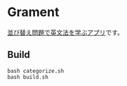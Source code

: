 # Grament

[並び替え問題で英文法を学ぶアプリ](https://marmooo.github.io/grament/)です。

## Build

```
bash categorize.sh
bash build.sh
```
